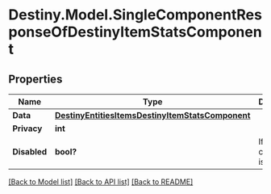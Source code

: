 # Destiny.Model.SingleComponentResponseOfDestinyItemStatsComponent

## Properties

Name | Type | Description | Notes
------------ | ------------- | ------------- | -------------
**Data** | [**DestinyEntitiesItemsDestinyItemStatsComponent**](DestinyEntitiesItemsDestinyItemStatsComponent.md) |  | [optional] 
**Privacy** | **int** |  | [optional] 
**Disabled** | **bool?** | If true, this component is disabled. | [optional] 

[[Back to Model list]](../README.md#documentation-for-models) [[Back to API list]](../README.md#documentation-for-api-endpoints) [[Back to README]](../README.md)

